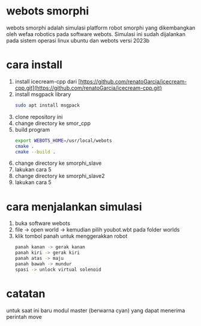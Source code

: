 # webots smorphi
webots smorphi adalah simulasi platform robot smorphi yang dikembangkan oleh wefaa robotics pada software webots. Simulasi ini sudah dijalankan pada sistem operasi linux ubuntu dan webots versi 2023b 

# cara install
1. install icecream-cpp dari [https://github.com/renatoGarcia/icecream-cpp.git](https://github.com/renatoGarcia/icecream-cpp.git)
2. install msgpack library
   ```bash
   sudo apt install msgpack
   ```
3. clone repository ini
4. change directory ke smor_cpp
5. build program
   ```bash
   export WEBOTS_HOME=/usr/local/webots
   cmake .
   cmake --build .
   ```
6. change directory ke smorphi_slave
7. lakukan cara 5
8. change directory ke smorphi_slave2
9. lakukan cara 5
    
# cara menjalankan simulasi
1. buka software webots
2. file -> open world -> kemudian pilih youbot.wbt pada folder worlds
3. klik tombol panah untuk menggerakkan robot
   ```bash
   panah kanan -> gerak kanan
   panah kiri -> gerak kiri
   panah atas -> maju
   panah bawah -> mundur
   spasi -> unlock virtual solenoid

# catatan
untuk saat ini baru modul master (berwarna cyan) yang dapat menerima perintah move
